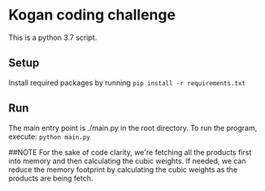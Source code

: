 # Kogan coding challenge

This is a python 3.7 script.

## Setup
Install required packages by running 
`pip install -r requirements.txt`


## Run 
The main entry point is ./main.py in the root directory.
To run the program, execute:
`python main.py`


##NOTE
For the sake of code clarity, we're fetching all the products first
into memory and then calculating the cubic weights. If needed, 
we can reduce the memory footprint by calculating the cubic weights
as the products are being fetch.
 